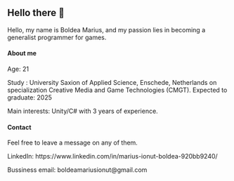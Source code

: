 <H2>Hello there 👋</H2>

Hello, my name is Boldea Marius, and my passion lies in becoming a generalist programmer for games. 
<H4>About me</H4>
Age: 21 </p>
Study : University Saxion of Applied Science, Enschede, Netherlands on specialization Creative Media and Game Technologies (CMGT). Expected to graduate: 2025  </p>

Main interests: Unity/C# with 3 years of experience. </p>

<H4>Contact</H4>
Feel free to leave a message on any of them.</p>
LinkedIn: https://www.linkedin.com/in/marius-ionut-boldea-920bb9240/</p>
Bussiness email: boldeamariusionut@gmail.com

<!---
Yukki16/Yukki16 is a ✨ special ✨ repository because its `README.md` (this file) appears on your GitHub profile.
You can click the Preview link to take a look at your changes.
--->
